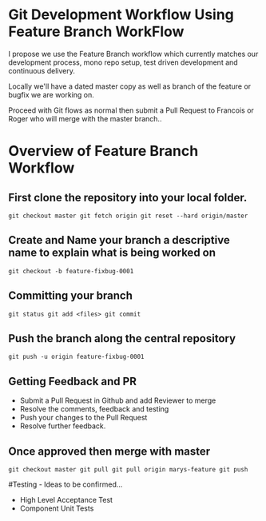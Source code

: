 # Git Development Workflow Using Feature Branch WorkFlow
I propose we use the Feature Branch workflow which currently matches our
development process, mono repo setup, test driven development and continuous delivery.

Locally we'll have a dated master copy as well as branch of the
feature or bugfix we are working on.

Proceed with Git flows as normal then submit a Pull Request to Francois or Roger who will merge with the master branch..

# Overview of Feature Branch Workflow
## First clone the repository into your local folder.
`git checkout master
git fetch origin
git reset --hard origin/master
`

## Create and Name your branch a descriptive name to explain what is being worked on
`git checkout -b feature-fixbug-0001`

## Committing your branch
`git status
git add <files>
git commit
`

## Push the branch along the central repository
`git push -u origin feature-fixbug-0001`

## Getting Feedback and PR
- Submit a Pull Request in Github and add Reviewer to merge
- Resolve the comments, feedback and testing
- Push your changes to the Pull Request
- Resolve further feedback.

## Once approved then merge with master
`git checkout master
git pull
git pull origin marys-feature
git push`

#Testing - Ideas to be confirmed...
- High Level Acceptance Test
- Component Unit Tests
